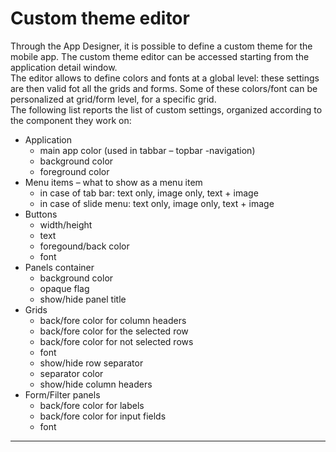 # Custom theme editor

Through the App Designer, it is possible to define a custom theme for the mobile app. The custom theme editor can be accessed starting from the application detail window.  
The editor allows to define colors and fonts at a global level: these settings are then valid fot all the grids and forms. Some of these colors/font can be personalized at grid/form level, for a specific grid.  
The following list reports the list of custom settings, organized according to the component they work on:

* Application
  * main app color \(used in tabbar – topbar -navigation\)
  * background color
  * foreground color
* Menu items – what to show as a menu item
  * in case of tab bar: text only, image only, text + image
  * in case of slide menu: text only, image only, text + image
* Buttons
  * width/height
  * text
  * foregound/back color
  * font
* Panels container
  * background color
  * opaque flag
  * show/hide panel title
* Grids
  * back/fore color for column headers
  * back/fore color for the selected row
  * back/fore color for not selected rows
  * font
  * show/hide row separator
  * separator color
  * show/hide column headers
* Form/Filter panels
  * back/fore color for labels
  * back/fore color for input fields
  * font

---



